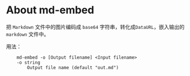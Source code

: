 # About md-embed
把 `Markdown` 文件中的图片编码成 `base64` 字符串，转化成`DataURL`，嵌入输出的 `markdown` 文件中。

用法：

```
	md-embed -o [Output filename] <Input filename>
	-o string
		Output file name (default "out.md")
```